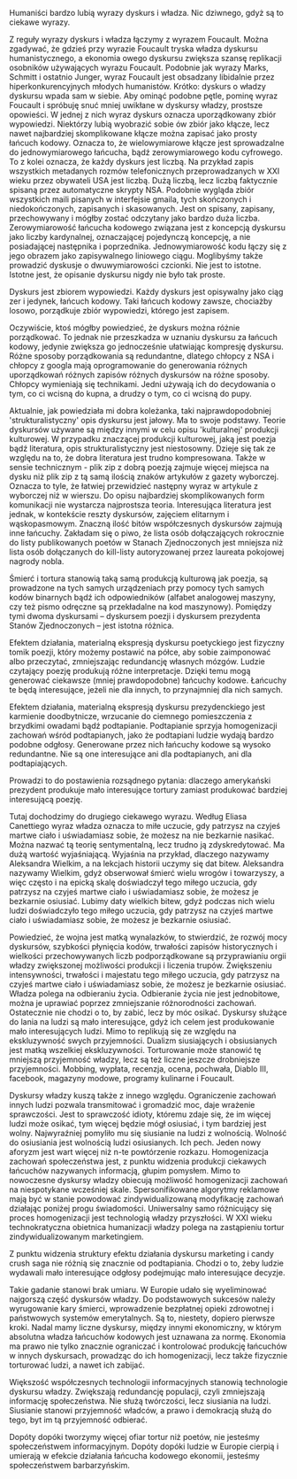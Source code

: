 Humaniści bardzo lubią wyrazy dyskurs i władza. Nic dziwnego, gdyż są to ciekawe wyrazy.

Z reguły wyrazy dyskurs i władza łączymy z wyrazem Foucault. Można zgadywać, że gdzieś przy wyrazie Foucault tryska władza dyskursu humanistycznego, a ekonomia owego dyskursu zwiększa szansę replikacji osobników używających wyrazu Foucault. Podobnie jak wyrazy Marks, Schmitt i ostatnio Junger, wyraz Foucault jest obsadzany libidalnie przez hiperkonkurencyjnych młodych humanistów. Krótko: dyskurs o władzy dyskursu wpada sam w siebie. Aby ominąć podobne pętle, pominę wyraz Foucault i spróbuję snuć mniej uwikłane w dyskursy władzy, prostsze opowieści.
W jednej z nich wyraz dyskurs oznacza uporządkowany zbiór wypowiedzi. Niektórzy lubią wyobrazić sobie ów zbiór jako kłącze, lecz nawet najbardziej skomplikowane kłącze można zapisać jako prosty łańcuch kodowy. Oznacza to, że wielowymiarowe kłącze jest sprowadzalne do jednowymiarowego łańcucha, bądź zerowymiarowego kodu cyfrowego. To z kolei oznacza, że każdy dyskurs jest liczbą. Na przykład zapis wszystkich metadanych rozmów telefonicznych przeprowadzanych w XXI wieku przez obywateli USA jest liczbą. Dużą liczbą, lecz liczbą faktycznie spisaną przez automatyczne skrypty NSA. Podobnie wygląda zbiór wszystkich maili pisanych w interfejsie gmaila, tych skończonych i niedokończonych, zapisanych i skasowanych. Jest on spisany, zapisany, przechowywany i mógłby zostać odczytany jako bardzo duża liczba. Zerowymiarowość łańcucha kodowego związana jest z koncepcją dyskursu jako liczby kardynalnej, oznaczającej pojedynczą koncepcję, a nie posiadającej następnika i poprzednika. Jednowymiarowość kodu łączy się z jego obrazem jako zapisywalnego liniowego ciągu. Moglibyśmy także prowadzić dyskusje o dwuwymiarowości czcionki. Nie jest to istotne. Istotne jest, że opisanie dyskursu nigdy nie było tak proste.

Dyskurs jest zbiorem wypowiedzi. Każdy dyskurs jest opisywalny jako ciąg zer i jedynek, łańcuch kodowy. Taki łańcuch kodowy zawsze, chociażby losowo, porządkuje zbiór wypowiedzi, którego jest zapisem.

Oczywiście, ktoś mógłby powiedzieć, że dyskurs można różnie porządkować. To jednak nie przeszkadza w uznaniu dyskursu za łańcuch kodowy, jedynie zwiększa go jednocześnie ułatwiając kompresję dyskursu. Różne sposoby porządkowania są redundantne, dlatego chłopcy z NSA i chłopcy z googla mają oprogramowanie do generowania różnych uporządkowań różnych zapisów różnych dyskursów na różne sposoby. Chłopcy wymieniają się technikami. Jedni używają ich do decydowania o tym, co ci wcisną do kupna, a drudzy o tym, co ci wcisną do pupy.

Aktualnie, jak powiedziała mi dobra koleżanka, taki najprawdopodobniej 'strukturalistyczny' opis dyskursu jest jałowy. Ma to swoje podstawy. Teorie dyskursów używane są między innymi w celu opisu 'kulturalnej' produkcji kulturowej. W przypadku znaczącej produkcji kulturowej, jaką jest poezja bądź literatura, opis strukturalistyczny jest niestosowny. Dzieje się tak ze względu na to, że dobra literatura jest trudno kompresowana. Także w sensie technicznym - plik zip z dobrą poezją zajmuje więcej miejsca na dysku niż plik zip z tą samą ilością znaków artykułów z gazety wyborczej. Oznacza to tyle, że łatwiej przewidzieć następny wyraz w artykule z wyborczej niż w wierszu. Do opisu najbardziej skomplikowanych form komunikacji nie wystarcza najprostsza teoria. Interesująca literatura jest jednak, w kontekście reszty dyskursów, zajęciem elitarnym i wąskopasmowym. Znaczną ilość bitów współczesnych dyskursów zajmują inne łańcuchy. Zakładam się o piwo, że lista osób dołączających rokrocznie do listy publikowanych poetów w Stanach Zjednoczonych jest mniejsza niż lista osób dołączanych do kill-listy autoryzowanej przez laureata pokojowej nagrody nobla. 

Śmierć i tortura stanowią taką samą produkcją kulturową jak poezja, są prowadzone na tych samych urządzeniach przy pomocy tych samych kodów binarnych bądź ich odpowiedników (alfabet analogowej maszyny, czy też pismo odręczne są przekładalne na kod maszynowy). Pomiędzy tymi dwoma dyskursami – dyskursem poezji i dyskursem prezydenta Stanów Zjednoczonych – jest istotna różnica. 

Efektem działania, materialną ekspresją dyskursu poetyckiego jest fizyczny tomik poezji, który możemy postawić na półce, aby sobie zaimponować albo przeczytać, zmniejszając redundancję własnych mózgów. Ludzie czytający poezję produkują różne interpretacje. Dzięki temu mogą generować ciekawsze (mniej prawdopodobne) łańcuchy kodowe. Łańcuchy te będą interesujące, jeżeli nie dla innych, to przynajmniej dla nich samych.

Efektem działania, materialną ekspresją dyskursu prezydenckiego jest karmienie doodbytnicze, wrzucanie do ciemnego pomieszczenia z brzydkimi owadami bądź podtapianie. Podtapianie sprzyja homogenizacji zachowań wśród podtapianych, jako że podtapiani ludzie wydają bardzo podobne odgłosy. Generowane przez nich łańcuchy kodowe są wysoko redundantne. Nie są one interesujące ani dla podtapianych, ani dla podtapiających.

Prowadzi to do postawienia rozsądnego pytania: dlaczego amerykański prezydent produkuje mało interesujące tortury zamiast produkować bardziej interesującą poezję. 

Tutaj dochodzimy do drugiego ciekawego wyrazu. Według Eliasa Canettiego wyraz władza oznacza to miłe uczucie, gdy patrzysz na czyjeś martwe ciało i uświadamiasz sobie, że możesz na nie bezkarnie nasikać. Można nazwać tą teorię sentymentalną, lecz trudno ją zdyskredytować. Ma dużą wartość wyjaśniającą. Wyjaśnia na przykład, dlaczego nazywamy Aleksandra Wielkim, a na lekcjach historii uczymy się dat bitew. Aleksandra nazywamy Wielkim, gdyż obserwował śmierć wielu wrogów i towarzyszy, a więc często i na epicką skalę doświadczył tego miłego uczucia, gdy patrzysz na czyjeś martwe ciało i uświadamiasz sobie, że możesz je bezkarnie osiusiać. Lubimy daty wielkich bitew, gdyż podczas nich wielu ludzi doświadczyło tego miłego uczucia, gdy patrzysz na czyjeś martwe ciało i uświadamiasz sobie, że możesz je bezkarnie osiusiać.

Powiedzieć, że wojna jest matką wynalazków, to stwierdzić, że rozwój mocy dyskursów, szybkości płynięcia kodów, trwałości zapisów historycznych i wielkości przechowywanych liczb podporządkowane są przyprawianiu orgii władzy zwiększonej możliwości produkcji i liczenia trupów. Zwiększeniu intensywności, trwałości i majestatu tego miłego uczucia, gdy patrzysz na czyjeś martwe ciało i uświadamiasz sobie, że możesz je bezkarnie osiusiać.
Władza polega na odbieraniu życia. Odbieranie życia nie jest jednobitowe, można je uprawiać poprzez zmniejszanie różnorodności zachowań. Ostatecznie nie chodzi o to, by zabić, lecz by móc osikać. Dyskursy służące do lania na ludzi są mało interesujące, gdyż ich celem jest produkowanie mało interesujących ludzi. Mimo to replikują się ze względu na ekskluzywność swych przyjemności. Dualizm siusiających i obsiusianych jest matką wszelkiej ekskluzywności. Torturowanie może stanowić tę mniejszą przyjemność władzy, lecz są też liczne jeszcze drobniejsze przyjemności. Mobbing, wypłata, recenzja, ocena, pochwała, Diablo III, facebook, magazyny modowe, programy kulinarne i Foucault. 

Dyskursy władzy kuszą także z innego względu. Ograniczenie zachowań innych ludzi pozwala transmitować i gromadzić moc, daje wrażenie sprawczości. Jest to sprawczość idioty, któremu zdaje się, że im więcej ludzi może osikać, tym więcej będzie mógł osiusiać, i tym bardziej jest wolny. Najwyraźniej pomyliło mu się siusianie na ludzi z wolnością. Wolność do osiusiania jest wolnością ludzi osiusianych. Ich pech. Jeden nowy aforyzm jest wart więcej niż n-te powtórzenie rozkazu. Homogenizacja zachowań społeczeństwa jest, z punktu widzenia produkcji ciekawych łańcuchów nazywanych informacją, głupim pomysłem. Mimo to nowoczesne dyskursy władzy obiecują możliwość homogenizacji zachowań na niespotykane wcześniej skale. Spersonifikowane algorytmy reklamowe mają być w stanie powodować zindywidualizowaną modyfikację zachowań działając poniżej progu świadomości. Uniwersalny samo różnicujący się proces homogenizacji jest technologią władzy przyszłości. W XXI wieku technokratyczna obietnica humanizacji władzy polega na zastąpieniu tortur zindywidualizowanym marketingiem.

Z punktu widzenia struktury efektu działania dyskursu marketing i candy crush saga nie różnią się znacznie od podtapiania. Chodzi o to, żeby ludzie wydawali mało interesujące odgłosy podejmując mało interesujące decyzje.

Takie gadanie stanowi brak umiaru. W Europie udało się wyeliminować najgorszą część dyskursów władzy. Do podstawowych sukcesów należy wyrugowanie kary śmierci, wprowadzenie bezpłatnej opieki zdrowotnej i państwowych systemów emerytalnych. Są to, niestety, dopiero pierwsze kroki. Nadal mamy liczne dyskursy, między innymi ekonomiczny, w którym absolutna władza łańcuchów kodowych jest uznawana za normę. Ekonomia ma prawo nie tylko znacznie ograniczać i kontrolować produkcję łańcuchów w innych dyskursach, prowadząc do ich homogenizacji, lecz także fizycznie torturować ludzi, a nawet ich zabijać.

Większość współczesnych technologii informacyjnych stanowią technologie dyskursu władzy. Zwiększają redundancję populacji, czyli zmniejszają informację społeczeństwa. Nie służą twórczości, lecz siusiania na ludzi. Siusianie stanowi przyjemność władców, a prawo i demokracją służą do tego, byt im tą przyjemność odbierać. 

Dopóty dopóki tworzymy więcej ofiar tortur niż poetów, nie jesteśmy społeczeństwem informacyjnym. Dopóty dopóki ludzie w Europie cierpią i umierają w efekcie działania łańcucha kodowego ekonomii, jesteśmy społeczeństwem barbarzyńskim. 
